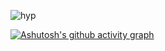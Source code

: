 ![hyp](/wp/AndrewMcCarthy_Moonscapes_9000x9000.jpg)

[![Ashutosh's github activity graph](https://github-readme-activity-graph.vercel.app/graph?username=hypnotic4&theme=high-contrast)](https://github.com/ashutosh00710/github-readme-activity-graph)
